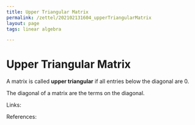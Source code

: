 ```yaml
---
title: Upper Triangular Matrix
permalink: /zettel/202102131604_upperTriangularMatrix
layout: page
tags: linear algebra

---
```

# Upper Triangular Matrix

A matrix is called **upper triangular** if all entries below the diagonal are 0.

The diagonal of a matrix are the terms on the diagonal.

Links: 

References: 

